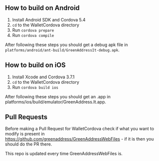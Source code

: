 ## How to build on Android

 1. Install Android SDK and Cordova 5.4
 2. `cd` to the WalletCordova directory
 5. Run `cordova prepare`
 5. Run `cordova compile`

After following these steps you should get a debug apk file in `platforms/android/ant-build/GreenAddressIt-debug.apk`.


## How to build on iOS

 1. Install Xcode and Cordova 3.7.1
 2. `cd` to the WalletCordova directory
 3. Run `cordova build ios`

After following these steps you should get an .app in platforms/ios/build/emulator/GreenAddress.It.app.

## Pull Requests

Before making a Pull Request for WalletCordova check if what you want to modify is present in https://github.com/greenaddress/GreenAddressWebFiles - if it is then you should do the PR there.

This repo is updated every time GreenAddressWebFiles is.
